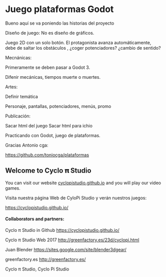 # Juego plataformas Godot

Bueno aquí se va poniendo las historias del proyecto

Diseño de juego: No es diseño de gráficos.

Juego 2D con un solo botón. El protagonista avanza automáticamente, debe de saltar los obstáculos , ¿coger potenciadores? 
¿cambio de sentido?

Mecnánicas:

Primeramente se deben pasar a Godot 3.

Difenir mecánicas, tiempos muerte o muertes.

Artes:

Definir temática

Personaje, pantallas, potenciadores, menús, promo

Publicación:

Sacar html del juego
Sacar html para ichio




Practicando con Godot, juego de plataformas. 

Gracias  Antonio cga:

https://github.com/toniocga/plataformas


## Welcome to Cyclo 𝛑 Studio

You can visit our website [cyclopistudio.github.io](https://cyclopistudio.github.io/) and you will play our video games.

Visita nuestra página Web de CyloPi Studio y verán nuestros juegos:

https://cyclopistudio.github.io/


#### Collaborators and partners:

Cyclo π Studio in Github https://cyclopistudio.github.io/

Cyclo π Studio Web 2017 http://greenfactory.es/23d/cyclopi.html

Juan Blender https://sites.google.com/site/blender3dgear/

greenfactory.es http://greenfactory.es/

Cyclo π Studio, Cyclo Pi Studio
